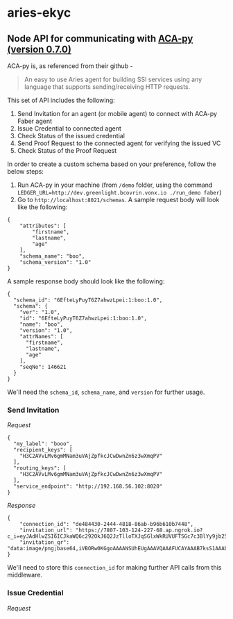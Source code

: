 # aries-ekyc

## Node API for communicating with [ACA-py (version 0.7.0)](https://github.com/hyperledger/aries-cloudagent-python)

ACA-py is, as referenced from their github -
>An easy to use Aries agent for building SSI services using any language that supports sending/receiving HTTP requests.

This set of API includes the following:

1. Send Invitation for an agent (or mobile agent) to connect with ACA-py Faber agent
2. Issue Credential to connected agent
3. Check Status of the issued credential
4. Send Proof Request to the connected agent for verifying the issued VC
5. Check Status of the Proof Request

In order to create a custom schema based on your preference, follow the below steps:

1. Run ACA-py in your machine (from `/demo` folder, using the command `LEDGER_URL=http://dev.greenlight.bcovrin.vonx.io ./run_demo faber`)
2. Go to `http://localhost:8021/schemas`. A sample request body will look like the following:
```
{
    "attributes": [
        "firstname",
        "lastname",
        "age"
    ],
    "schema_name": "boo",
    "schema_version": "1.0" 
}
```
A sample response body should look like the following:
```
{
  "schema_id": "6EfteLyPuyT6Z7ahwzLpei:1:boo:1.0",
  "schema": {
    "ver": "1.0",
    "id": "6EfteLyPuyT6Z7ahwzLpei:1:boo:1.0",
    "name": "boo",
    "version": "1.0",
    "attrNames": [
      "firstname",
      "lastname",
      "age"
    ],
    "seqNo": 146621
  }
}
```

We'll need the `schema_id`, `schema_name`, and `version` for further usage.

### Send Invitation

*Request*
```
{
  "my_label": "booo",
  "recipient_keys": [
    "H3C2AVvLMv6gmMNam3uVAjZpfkcJCwDwnZn6z3wXmqPV"
  ],
  "routing_keys": [
    "H3C2AVvLMv6gmMNam3uVAjZpfkcJCwDwnZn6z3wXmqPV"
  ],
  "service_endpoint": "http://192.168.56.102:8020"
}
```

*Response*
```
{
    "connection_id": "de484430-2444-4818-86ab-b96b610b7448",
    "invitation_url": "https://7807-103-124-227-68.ap.ngrok.io?c_i=eyJAdHlwZSI6ICJkaWQ6c292OkJ6Q2JzTlloTXJqSGlxWkRUVUFTSGc7c3BlYy9jb25uZWN0aW9ucy8xLjAvaW52aXRhdGlvbiIsICJAaWQiOiAiZWVkNWE5MTAtOThhYi00M2Q3LWI2NWItY2FiMWU4YzVhMmQ0IiwgInNlcnZpY2VFbmRwb2ludCI6ICJodHRwczovLzc4MDctMTAzLTEyNC0yMjctNjguYXAubmdyb2suaW8iLCAicmVjaXBpZW50S2V5cyI6IFsiNUpYTjlwNWhMcDdmN1k4N3d2bkxkM1ZtSk41ekRZQjlMVkJrYVdnYXp0MW8iXSwgImxhYmVsIjogImZhYmVyLmFnZW50In0=",
    "invitation_qr": "data:image/png;base64,iVBORw0KGgoAAAANSUhEUgAAAVQAAAFUCAYAAAB7ksS1AAAb50lEQVR4AezBQY7YyhIYwUxi7n/ltJa1aphgj/S"
}
```
We'll need to store this `connection_id` for making further API calls from this middleware.


### Issue Credential

*Request*

```
```









